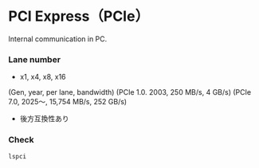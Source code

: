 # PCI Express（PCIe）

Internal communication in PC.

### Lane number
* x1, x4, x8, x16

(Gen, year, per lane, bandwidth)
(PCIe 1.0. 2003, 250 MB/s,  4 GB/s)
(PCIe 7.0, 2025〜, 15,754 MB/s, 252 GB/s)

* 後方互換性あり

### Check
```bash
lspci
```
